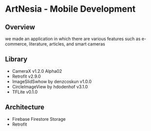 ArtNesia - Mobile Development
==

## Overview

we made an application in which there are various features such as e-commerce, literature, articles, and smart cameras

## Library

* CameraX v1.2.0 Alpha02
* Retrofit v2.9.0
* ImageSlidSwhow by denzcoskun v1.0.0
* CircleImageView by hdodenhof v3.1.0
* TFLite v0.1.0

## Architecture

* Firebase Firestore Storage
* Retrofit
